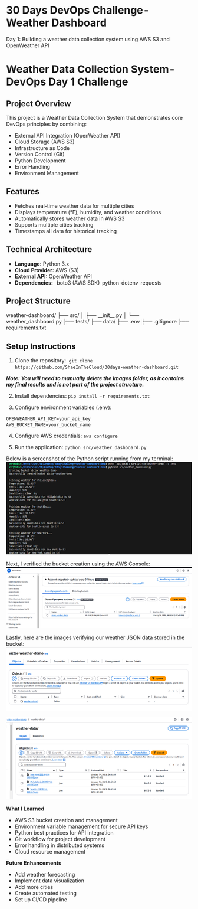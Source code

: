 # 30 Days DevOps Challenge - Weather Dashboard
Day 1: Building a weather data collection system using AWS S3 and OpenWeather API
# Weather Data Collection System - DevOps Day 1 Challenge
## Project Overview
This project is a Weather Data Collection System that demonstrates core DevOps principles by combining:
- External API Integration (OpenWeather API)
- Cloud Storage (AWS S3)
- Infrastructure as Code
- Version Control (Git)
- Python Development
- Error Handling
- Environment Management
## Features
- Fetches real-time weather data for multiple cities
- Displays temperature (°F), humidity, and weather conditions
- Automatically stores weather data in AWS S3
- Supports multiple cities tracking
- Timestamps all data for historical tracking
## Technical Architecture
- **Language:** Python 3.x
- **Cloud Provider:** AWS (S3)
- **External API:** OpenWeather API
- **Dependencies:** 
  boto3 (AWS SDK)
  python-dotenv
  requests

## Project Structure

weather-dashboard/
  ├── src/
  │   ├── \_\_init__.py
  │   └── weather_dashboard.py
  ├── tests/
  ├── data/
  ├── .env
  ├── .gitignore
  ├── requirements.txt

## Setup Instructions

1. Clone the repository:
 `git clone https://github.com/ShaeInTheCloud/30days-weather-dashboard.git`

_**Note: You will need to manually delete the Images folder, as it contains my final results and is not part of the project structure.**_

2. Install dependencies:
`pip install -r requirements.txt`


3. Configure environment variables (.env):

```
OPENWEATHER_API_KEY=your_api_key
AWS_BUCKET_NAME=your_bucket_name
```

4. Configure AWS credentials:
`aws configure`

5. Run the application:
`python src/weather_dashboard.py`

Below is a screenshot of the Python script running from my terminal:
![result from terminal](images/codeouput.png)

Next, I verified the bucket creation using the AWS Console:
![Bucket creation verification](images/bucketcreation.png)

Lastly, here are the images verifying our weather JSON data stored in the bucket:
![weather data verification](Images/weatherresult1.png)

![weather data verification](Images/weatherresult2.png)

**What I Learned**
- AWS S3 bucket creation and management
- Environment variable management for secure API keys
- Python best practices for API integration
- Git workflow for project development
- Error handling in distributed systems
- Cloud resource management

**Future Enhancements**
* Add weather forecasting
* Implement data visualization
* Add more cities
* Create automated testing
* Set up CI/CD pipeline